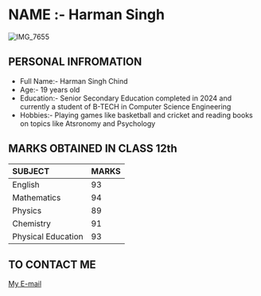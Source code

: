 # NAME :- Harman Singh
![IMG_7655](https://github.com/user-attachments/assets/ed1c5a01-dd03-4064-b706-00ab0d751dd6)
## PERSONAL INFROMATION
* Full Name:- Harman Singh Chind
* Age:- 19 years old
* Education:- Senior Secondary Education completed in 2024 and currently a student of B-TECH in Computer Science Engineering
* Hobbies:- Playing games like basketball and cricket and reading books on topics like Atsronomy and Psychology


## MARKS OBTAINED IN CLASS 12th


| SUBJECT | MARKS |
|:------- |:----- |
| English | 93 |
| Mathematics | 94 |
| Physics | 89 |
| Chemistry | 91 |
| Physical Education | 93 |


## TO CONTACT ME 
[My E-mail](hhaarrmmaann105@gmail.com)
